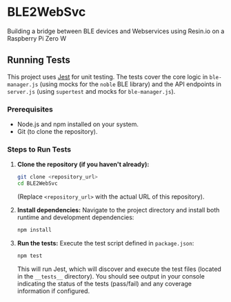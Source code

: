# BLE2WebSvc

Building a bridge between BLE devices and Webservices using Resin.io on a Raspberry Pi Zero W


## Running Tests

This project uses [Jest](https://jestjs.io/) for unit testing. The tests cover the core logic in `ble-manager.js` (using mocks for the `noble` BLE library) and the API endpoints in `server.js` (using `supertest` and mocks for `ble-manager.js`).

### Prerequisites

- Node.js and npm installed on your system.
- Git (to clone the repository).

### Steps to Run Tests

1.  **Clone the repository (if you haven't already):**
    ```bash
    git clone <repository_url>
    cd BLE2WebSvc 
    ```
    (Replace `<repository_url>` with the actual URL of this repository).

2.  **Install dependencies:**
    Navigate to the project directory and install both runtime and development dependencies:
    ```bash
    npm install
    ```

3.  **Run the tests:**
    Execute the test script defined in `package.json`:
    ```bash
    npm test
    ```
    This will run Jest, which will discover and execute the test files (located in the `__tests__` directory). You should see output in your console indicating the status of the tests (pass/fail) and any coverage information if configured.